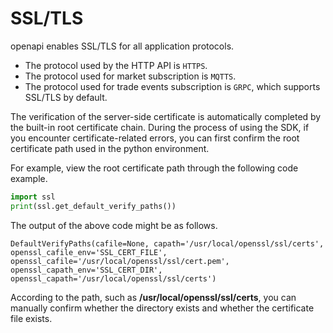 # SSL/TLS

openapi enables SSL/TLS for all application protocols.

- The protocol used by the HTTP API is `HTTPS`.
- The protocol used for market subscription is `MQTTS`.
- The protocol used for trade events subscription is `GRPC`, which supports SSL/TLS by default.

The verification of the server-side certificate is automatically completed by the built-in root certificate chain. During the process of using the SDK, if you encounter certificate-related errors, you can first confirm the root certificate path used in the python environment.

For example, view the root certificate path through the following code example.

```python
import ssl
print(ssl.get_default_verify_paths())
```

The output of the above code might be as follows.

```
DefaultVerifyPaths(cafile=None, capath='/usr/local/openssl/ssl/certs', openssl_cafile_env='SSL_CERT_FILE', openssl_cafile='/usr/local/openssl/ssl/cert.pem', openssl_capath_env='SSL_CERT_DIR', openssl_capath='/usr/local/openssl/ssl/certs')
```

According to the path, such as **/usr/local/openssl/ssl/certs**, you can manually confirm whether the directory exists and whether the certificate file exists.
